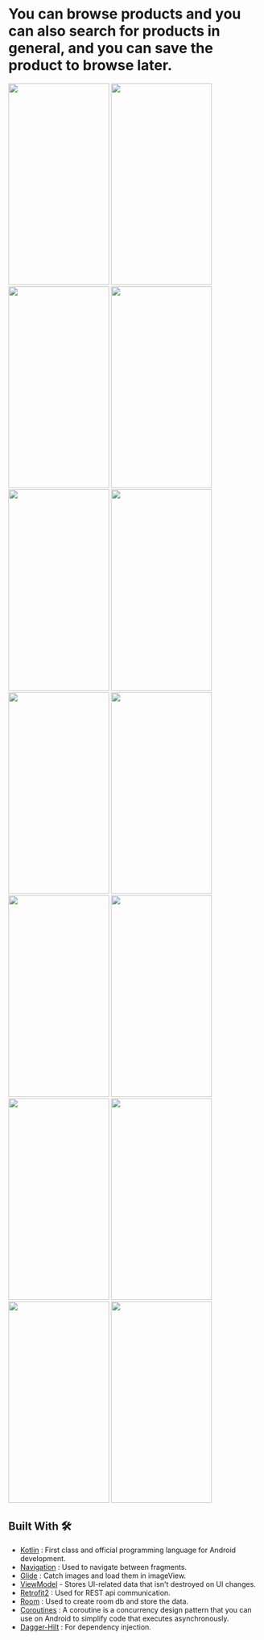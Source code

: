 # You can browse products and you can also search for products in general, and you can save the product to browse later.



<img src = "https://user-images.githubusercontent.com/53982895/213309191-b24673d2-e2e1-45cd-9445-cd0a03d044f1.png" width = "200" height = "400">  <img src = "https://user-images.githubusercontent.com/53982895/213309257-0fd5aa13-c56e-489b-9bc4-4ad95377a42b.png" width = "200" height = "400">
<img src = "https://user-images.githubusercontent.com/53982895/213309530-35d1127f-f9d6-4ce2-b2b0-65383f95c7e2.png" width = "200" height = "400">  <img src = "https://user-images.githubusercontent.com/53982895/213309778-7e9dc911-253c-44c7-bd9d-493d5556ae78.png" width = "200" height = "400">
<img src = "https://user-images.githubusercontent.com/53982895/213310476-1e071a0d-1b18-45d6-a425-5acbb2f1758b.png" width = "200" height = "400">  <img src = "https://user-images.githubusercontent.com/53982895/213310663-86d5f5ff-6e04-4e60-b5bf-39d2c6eb6e9c.png" width = "200" height = "400">
<img src = "https://user-images.githubusercontent.com/53982895/213310696-1f39ef67-49ce-45ae-820c-729fe112a39f.png" width = "200" height = "400">  <img src = "https://user-images.githubusercontent.com/53982895/213310718-da833e52-546a-479a-97b9-538181b7696f.png" width = "200" height = "400">
<img src = "https://user-images.githubusercontent.com/53982895/213311458-a5f5dc96-b7b1-43e0-9675-af9cf87c2180.png" width = "200" height = "400">  <img src = "https://user-images.githubusercontent.com/53982895/213311727-26dfe5b7-b363-4213-96c9-5900316a81e0.png" width = "200" height = "400">
<img src = "https://user-images.githubusercontent.com/53982895/213311921-5d42870e-4bc0-4dfd-83bb-73a7fd71b1d6.png" width = "200" height = "400">  <img src = "https://user-images.githubusercontent.com/53982895/213311966-c06fdd77-be8f-4f71-a534-6e3f3e704d71.png" width = "200" height = "400">
<img src = "https://user-images.githubusercontent.com/53982895/213312214-074a5869-c578-4592-9f0c-e242de61c281.png" width = "200" height = "400">  <img src = "https://user-images.githubusercontent.com/53982895/213312241-9bb3e1c3-f563-4ad1-bb37-f0a0696945c8.png" width = "200" height = "400">



## Built With 🛠

- [Kotlin](https://kotlinlang.org/) : First class and official programming language for Android development.
- [Navigation](https://developer.android.com/guide/navigation/navigation-getting-started) : Used to navigate between fragments.
- [Glide](https://github.com/bumptech/glide) : Catch images and load them in imageView.
- [ViewModel](https://developer.android.com/topic/libraries/architecture/viewmodel) - Stores UI-related data that isn't destroyed on UI changes.
- [Retrofit2](https://github.com/square/retrofit) : Used for REST api communication.
- [Room](https://developer.android.com/topic/libraries/architecture/room) : Used to create room db and store the data.
- [Coroutines](https://github.com/Kotlin/kotlinx.coroutines) : A coroutine is a concurrency design pattern that you can use on Android to simplify code that executes asynchronously.
- [Dagger-Hilt](https://developer.android.com/training/dependency-injection/hilt-android) : For dependency injection.
